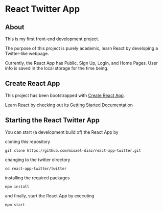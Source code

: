 # React Twitter App

## About
This is my first front-end development project.

The purpose of this project is purely academic, learn React by developing a Twitter-like
webpage.

Currently, the React App has Public, Sign Up, Login, and Home Pages.
User info is saved in the local storage for the time being.

## Create React App

This project has been bootstrapped with
[Create React App](https://github.com/facebook/create-react-app).

Learn React by checking out its
[Getting Started Documentation](https://create-react-app.dev/docs/getting-started)

## Starting the React Twitter App

You can start (a development build of) the React App by

cloning this repository
```
git clone https://github.com/misael-diaz/react-app-twitter.git
```

changing to the twitter directory
```
cd react-app-twitter/twitter
```

installing the required packages
```
npm install
```

and finally, start the React App by executing
```
npm start
```
